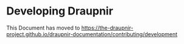 <!--
SPDX-FileCopyrightText: 2024 Gnuxie <Gnuxie@protonmail.com>

SPDX-License-Identifier: CC0-1.0
-->

# Developing Draupnir

This Document has moved to
https://the-draupnir-project.github.io/draupnir-documentation/contributing/development
